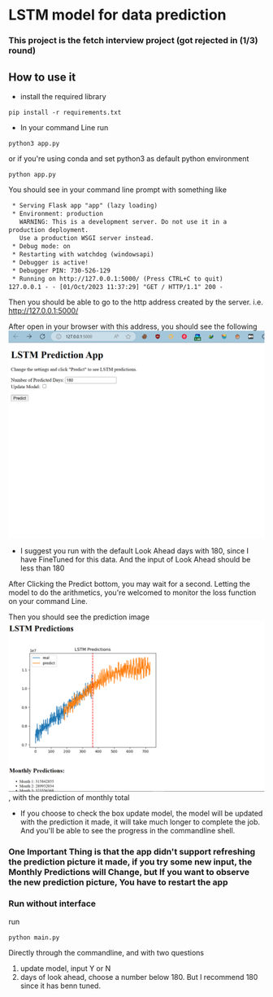 # LSTM model for data prediction

### This project is the fetch interview project (got rejected in (1/3) round)

## How to use it
- install the required library
```
pip install -r requirements.txt
```

- In your command Line run
```
python3 app.py
```
or if you're using conda and set python3 as default python environment
```
python app.py
```

You should see in your command line prompt with something like
```
 * Serving Flask app "app" (lazy loading)
 * Environment: production
   WARNING: This is a development server. Do not use it in a production deployment.
   Use a production WSGI server instead.
 * Debug mode: on
 * Restarting with watchdog (windowsapi)
 * Debugger is active!
 * Debugger PIN: 730-526-129
 * Running on http://127.0.0.1:5000/ (Press CTRL+C to quit)
127.0.0.1 - - [01/Oct/2023 11:37:29] "GET / HTTP/1.1" 200 -
```

Then you should be able to go to the http address created by the server. i.e. http://127.0.0.1:5000/

After open in your browser with this address, you should see the following ![Index](pic/index.png)

- I suggest you run with the default Look Ahead days with 180, since I have FineTuned for this data. And the input of Look Ahead should be less than 180

After Clicking the Predict bottom, you may wait for a second. Letting the model to do the arithmetics, you're welcomed to monitor the loss function on your command Line.

Then you should see the prediction image ![Predicted](pic/result.png), with the prediction of monthly total 

- If you choose to check the box update model, the model will be updated with the prediction it made, it will take much longer to complete the job. And you'll be able to see the progress in the commandline shell.

### One Important Thing is that the app didn't support refreshing the prediction picture it made, if you try some new input, the Monthly Predictions will Change, but If you want to observe the new prediction picture, You have to restart the app

### Run without interface
run
```
python main.py
```

Directly through the commandline, and with two questions 
1. update model, input Y or N
2. days of look ahead, choose a number below 180. But I recommend 180 since it has benn tuned.
